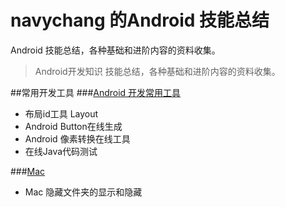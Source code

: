 # navychang 的Android 技能总结
Android 技能总结，各种基础和进阶内容的资料收集。
>Android开发知识 技能总结，各种基础和进阶内容的资料收集。

##常用开发工具
###[Android 开发常用工具](Tool/Android开发常用工具.md  "Title")
* 布局id工具 Layout
* Android Button在线生成
* Android 像素转换在线工具
* 在线Java代码测试


###[Mac](Mac/Mac相关.md "Title")
* Mac 隐藏文件夹的显示和隐藏










